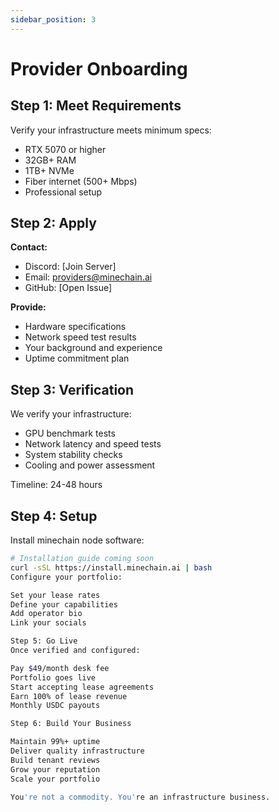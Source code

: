```yaml
---
sidebar_position: 3
---
```


# Provider Onboarding

## Step 1: Meet Requirements

Verify your infrastructure meets minimum specs:
- RTX 5070 or higher
- 32GB+ RAM
- 1TB+ NVMe
- Fiber internet (500+ Mbps)
- Professional setup

## Step 2: Apply

**Contact:**
- Discord: [Join Server]
- Email: providers@minechain.ai
- GitHub: [Open Issue]

**Provide:**
- Hardware specifications
- Network speed test results
- Your background and experience
- Uptime commitment plan

## Step 3: Verification

We verify your infrastructure:
- GPU benchmark tests
- Network latency and speed tests
- System stability checks
- Cooling and power assessment

Timeline: 24-48 hours

## Step 4: Setup

Install minechain node software:
```bash
# Installation guide coming soon
curl -sSL https://install.minechain.ai | bash
Configure your portfolio:

Set your lease rates
Define your capabilities
Add operator bio
Link your socials

Step 5: Go Live
Once verified and configured:

Pay $49/month desk fee
Portfolio goes live
Start accepting lease agreements
Earn 100% of lease revenue
Monthly USDC payouts

Step 6: Build Your Business

Maintain 99%+ uptime
Deliver quality infrastructure
Build tenant reviews
Grow your reputation
Scale your portfolio

You're not a commodity. You're an infrastructure business.
